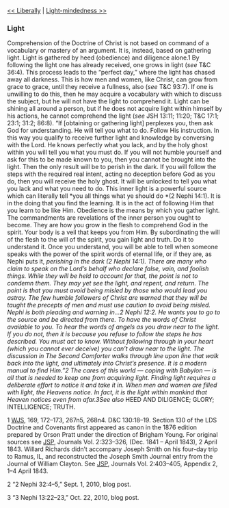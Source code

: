 [<< Liberally](Liberally.md)  |  [Light-mindedness >>](Light-mindedness.md)

### Light
Comprehension of the Doctrine of Christ is not based on command of a vocabulary or mastery of an argument. It is, instead, based on gathering light. Light is gathered by heed (obedience) and diligence alone.1 By following the light one has already received, one grows in light (*see* T&C 36:4). This process leads to the “perfect day,” where the light has chased away all darkness. This is how men and women, like Christ, can grow from grace to grace, until they receive a fullness, also (*see* T&C 93:7). If one is unwilling to do this, then he may acquire a vocabulary with which to discuss the subject, but he will not have the light to comprehend it. Light can be shining all around a person, but if he does not acquire light within himself by his actions, he cannot comprehend the light (*see* JSH 13:11; 11:20; T&C 17:1; 23:1; 31:2; 86:8). “If [obtaining or gathering light] perplexes you, then ask God for understanding. He will tell you what to do. Follow His instruction. In this way you qualify to receive further light and knowledge by conversing with the Lord. He knows perfectly what you lack, and by the holy ghost within you will tell you what you must do. If you will not humble yourself and ask for this to be made known to you, then you cannot be brought into the light. Then the only result will be to perish in the dark. If you will follow the steps with the required real intent, acting no deception before God as you do, then you will receive the holy ghost. It will be unlocked to tell you what you lack and what you need to do. This inner light is a powerful source which can literally tell *you all things what ye should do *(2 Nephi 14:1). It is in the doing that you find the learning. It is in the act of following Him that you learn to be like Him. Obedience is the means by which you gather light. The commandments are revelations of the inner person you ought to become. They are how you grow in the flesh to comprehend God in the spirit. Your body is a veil that keeps you from Him. By subordinating the will of the flesh to the will of the spirit, you gain light and truth. Do it to understand it. Once you understand, you will be able to tell when someone speaks with the power of the spirit words of eternal life, or if they are, as Nephi puts it, *perishing in the dark *(2 Nephi 14:1). There are many who claim to speak on the Lord’s behalf who declare false, vain, and foolish things. While they will be held to account for that, the point is not to condemn them. They may yet see the light, and repent, and return. The point is that you must avoid being misled by those who would lead you astray. The few humble followers of Christ are warned that they will be taught the precepts of men and must use caution to avoid being misled. Nephi is both pleading and warning in…2 Nephi 12:2. He wants you to go to the source and be directed from there. To have the words of Christ available to you. To hear the words of angels as you draw near to the light. If you do not, then it is because you refuse to follow the steps he has described. You must act to know. Without following through in your heart (which you cannot ever deceive) you can’t draw near to the light. The discussion in *The Second Comforter* walks through line upon line that walk back into the light, and ultimately into Christ’s presence. It is a modern manual to find Him.”2 The cares of this world — coping with Babylon — is all that is needed to keep one from acquiring light. Finding light requires a deliberate effort to notice it and take it in. When men and women are filled with light, the Heavens notice. In fact, it is the light within mankind that Heaven notices even from afar.3*See also* HEED AND DILIGENCE; GLORY; INTELLIGENCE; TRUTH.



1
[WJS](#), 169, 172–173, 267n5, 268n4. D&C 130:18–19. Section 130 of the LDS Doctrine and Covenants first appeared as canon in the 1876 edition prepared by Orson Pratt under the direction of Brigham Young. For original sources see [JSP](#), Journals Vol. 2:323–326, (Dec. 1841 – April 1843), 2 April 1843. Willard Richards didn’t accompany Joseph Smith on his four-day trip to Ramus, IL, and reconstructed the Joseph Smith Journal entry from the Journal of William Clayton. See [JSP](#), Journals Vol. 2:403–405, Appendix 2, 1–4 April 1843.


2 “2 Nephi 32:4–5,” Sept. 1, 2010, blog post.


3 “3 Nephi 13:22–23,” Oct. 22, 2010, blog post.